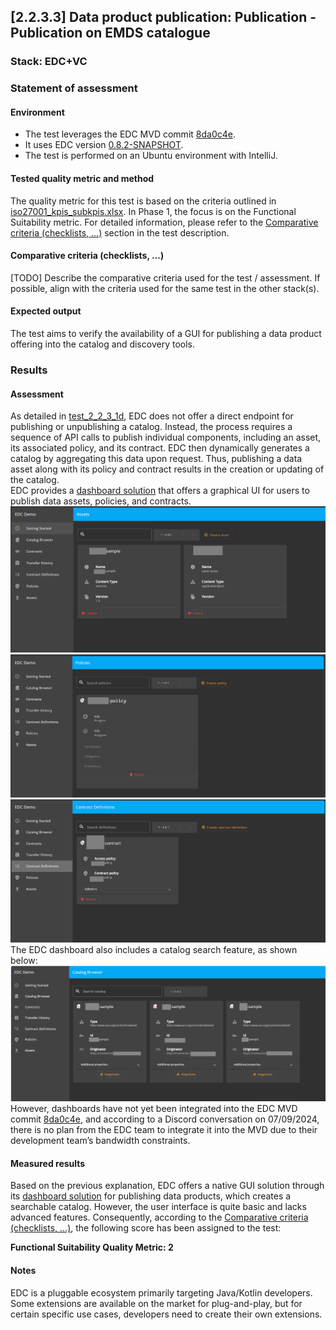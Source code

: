## [2.2.3.3] Data product publication: Publication - Publication on EMDS catalogue
### Stack: EDC+VC

### Statement of assessment
#### Environment
- The test leverages the EDC MVD commit [8da0c4e](https://github.com/eclipse-edc/MinimumViableDataspace/commit/8da0c4e6a8921dcb6ff189c2901868979bdc9a93).
- It uses EDC version [0.8.2-SNAPSHOT](https://github.com/eclipse-edc/MinimumViableDataspace/blob/8da0c4e6a8921dcb6ff189c2901868979bdc9a93/gradle/libs.versions.toml#L7).
- The test is performed on an Ubuntu environment with IntelliJ.

#### Tested quality metric and method
The quality metric for this test is based on the criteria outlined in [iso27001_kpis_subkpis.xlsx](../../../../../design_decisions/background_info/iso27001_kpis_subkpis.xlsx). In Phase 1, the focus is on the Functional Suitability metric. For detailed information, please refer to the [Comparative criteria (checklists, ...)](./test.md#comparative-criteria-checklists-) section in the test description.

#### Comparative criteria (checklists, ...)
[TODO] Describe the comparative criteria used for the test / assessment. If possible, align with the criteria used for the same test in the other stack(s).

#### Expected output
The test aims to verify the availability of a GUI for publishing a data product offering into the catalog and discovery tools.

### Results
#### Assessment
As detailed in [test_2_2_3_1d](../test_2_2_3_1d/result_fiware.md), EDC does not offer a direct endpoint for publishing or unpublishing a catalog. Instead, the process requires a sequence of API calls to publish individual components, including an asset, its associated policy, and its contract. EDC then dynamically generates a catalog by aggregating this data upon request. Thus, publishing a data asset along with its policy and contract results in the creation or updating of the catalog.\
EDC provides a [dashboard solution](https://github.com/eclipse-edc/DataDashboard) that offers a graphical UI for users to publish data assets, policies, and contracts.\
![create_asset.png](images/create_asset.png)
![create_policies.png](images/create_policies.png)
![create_asset.png](images/create_contract.png)
The EDC dashboard also includes a catalog search feature, as shown below:
![dashboard_catalog.png](images/dashboard_catalog.png)
However, dashboards have not yet been integrated into the EDC MVD commit [8da0c4e](https://github.com/eclipse-edc/MinimumViableDataspace/commit/8da0c4e6a8921dcb6ff189c2901868979bdc9a93), and according to a Discord conversation on 07/09/2024, there is no plan from the EDC team to integrate it into the MVD due to their development team’s bandwidth constraints.
#### Measured results
Based on the previous explanation, EDC offers a native GUI solution through its [dashboard solution](https://github.com/eclipse-edc/DataDashboard) for publishing data products, which creates a searchable catalog. However, the user interface is quite basic and lacks advanced features. Consequently, according to the [Comparative criteria (checklists, ...)](./test.md#comparative-criteria-checklists-), the following score has been assigned to the test:

**Functional Suitability Quality Metric: 2**
#### Notes
EDC is a pluggable ecosystem primarily targeting Java/Kotlin developers. Some extensions are available on the market for plug-and-play, but for certain specific use cases, developers need to create their own extensions.